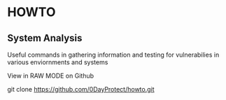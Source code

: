 # HOWTO


System Analysis
---------------

Useful commands in gathering information and testing for vulnerabilies in various enviornments and systems

View in RAW MODE on Github
 
git clone https://github.com/0DayProtect/howto.git
